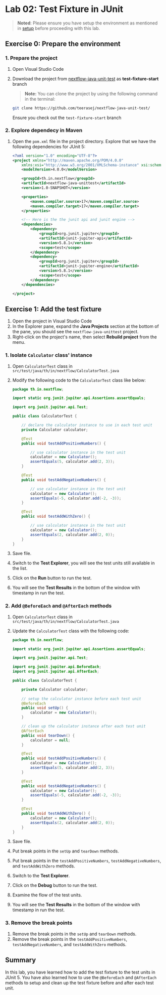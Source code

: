 
# Lab 02: Test Fixture in JUnit

> **Noted**: Please ensure you have setup the environment as mentioned in [setup](../setup.md) before proceeding with this lab.

## Exercise 0: Prepare the environment

### 1. Prepare the project

1. Open Visual Studio Code
2. Download the project from [nextflow-java-unit-test](https://github.com/teerasej/nextflow-java-unit-test/tree/test-fixture-start) as **test-fixture-start** branch

    > **Note:** You can clone the project by using the following command in the terminal:

    ```bash
    git clone https://github.com/teerasej/nextflow-java-unit-test/
    ```
    Ensure you check out the `test-fixture-start` branch

### 2. Explore dependecy in Maven

1. Open the `pom.xml` file in the project directory. Explore that we have the following dependencies for JUnit 5:

    ```xml
    <?xml version="1.0" encoding="UTF-8"?>
    <project xmlns="http://maven.apache.org/POM/4.0.0"
        xmlns:xsi="http://www.w3.org/2001/XMLSchema-instance" xsi:schemaLocation="http://maven.apache.org/POM/4.0.0 http://maven.apache.org/xsd/maven-4.0.0.xsd">
        <modelVersion>4.0.0</modelVersion>

        <groupId>th.in.nextflow</groupId>
        <artifactId>nextflow-java-unittest</artifactId>
        <version>1.0-SNAPSHOT</version>

        <properties>
            <maven.compiler.source>17</maven.compiler.source>
            <maven.compiler.target>17</maven.compiler.target>
        </properties>

        <!-- Here is the the junit api and junit engine -->
        <dependencies>
            <dependency>
                <groupId>org.junit.jupiter</groupId>
                <artifactId>junit-jupiter-api</artifactId>
                <version>5.8.1</version>
                <scope>test</scope>
            </dependency>
            <dependency>
                <groupId>org.junit.jupiter</groupId>
                <artifactId>junit-jupiter-engine</artifactId>
                <version>5.8.1</version>
                <scope>test</scope>
            </dependency>
        </dependencies>

    </project>
    ```


## Exercise 1: Add the test fixture

1. Open the project in Visual Studio Code
2. In the Explorer pane, expand the **Java Projects** section at the bottom of the pane, you should see the `nextflow-java-unittest` project.
3. Right-click on the project's name, then select **Rebuild project** from the menu.

### 1. Isolate `Calculator` class' instance

1. Open `CalculatorTest` class in `src/test/java/th/in/nextflow/CalculatorTest.java`
2. Modify the following code to the `CalculatorTest` class like below:

    ```java
    package th.in.nextflow;

    import static org.junit.jupiter.api.Assertions.assertEquals;

    import org.junit.jupiter.api.Test;

    public class CalculatorTest {

        // declare the calculator instance to use in each test unit
        private Calculator calculator;

        @Test
        public void testAddPositiveNumbers() {

            // use calculator instance in the test unit
            calculator = new Calculator();
            assertEquals(5, calculator.add(2, 3));
        }

        @Test
        public void testAddNegativeNumbers() {

            // use calculator instance in the test unit
            calculator = new Calculator();
            assertEquals(-5, calculator.add(-2, -3));
        }

        @Test
        public void testAddWithZero() {

            // use calculator instance in the test unit
            calculator = new Calculator();
            assertEquals(2, calculator.add(2, 0));
        }
    }
    ```
3. Save file.
4. Switch to the **Test Explorer**, you will see the test units still available in the list.
5. Click on the **Run** button to run the test.
6. You will see the **Test Results** in the bottom of the window with timestamp in run the test.

### 2. Add `@BeforeEach` and `@AfterEach` methods

1. Open `CalculatorTest` class in `src/test/java/th/in/nextflow/CalculatorTest.java`
2. Update the `CalculatorTest` class with the following code:

    ```java
    package th.in.nextflow;

    import static org.junit.jupiter.api.Assertions.assertEquals;

    import org.junit.jupiter.api.Test;

    import org.junit.jupiter.api.BeforeEach;
    import org.junit.jupiter.api.AfterEach;

    public class CalculatorTest {

        private Calculator calculator;
        
        // setup the calculator instance before each test unit
        @BeforeEach
        public void setUp() {
            calculator = new Calculator();
        }

        // clean up the calculator instance after each test unit
        @AfterEach
        public void tearDown() {
            calculator = null;
        }

        @Test
        public void testAddPositiveNumbers() {
            calculator = new Calculator();
            assertEquals(5, calculator.add(2, 3));
        }

        @Test
        public void testAddNegativeNumbers() {
            calculator = new Calculator();
            assertEquals(-5, calculator.add(-2, -3));
        }

        @Test
        public void testAddWithZero() {
            calculator = new Calculator();
            assertEquals(2, calculator.add(2, 0));
        }
    }
    ```

3. Save file.
4. Put break points in the `setUp` and `tearDown` methods.
5. Put break points in the `testAddPositiveNumbers`, `testAddNegativeNumbers`, and `testAddWithZero` methods.
6. Switch to the **Test Explorer**.
7. Click on the **Debug** button to run the test.
8. Examine the flow of the test units.
9. You will see the **Test Results** in the bottom of the window with timestamp in run the test.

### 3. Remove the break points

1. Remove the break points in the `setUp` and `tearDown` methods.
2. Remove the break points in the `testAddPositiveNumbers`, `testAddNegativeNumbers`, and `testAddWithZero` methods.

## Summary

In this lab, you have learned how to add the test fixture to the test units in JUnit 5. You have also learned how to use the `@BeforeEach` and `@AfterEach` methods to setup and clean up the test fixture before and after each test unit.